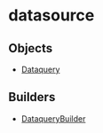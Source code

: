# <span class="badge package-variant-dataquery"></span> datasource

## Objects

 * <span class="badge object-type-interface"></span> [Dataquery](./object-Dataquery.md)
## Builders

 * <span class="badge builder"></span> [DataqueryBuilder](./builder-DataqueryBuilder.md)
